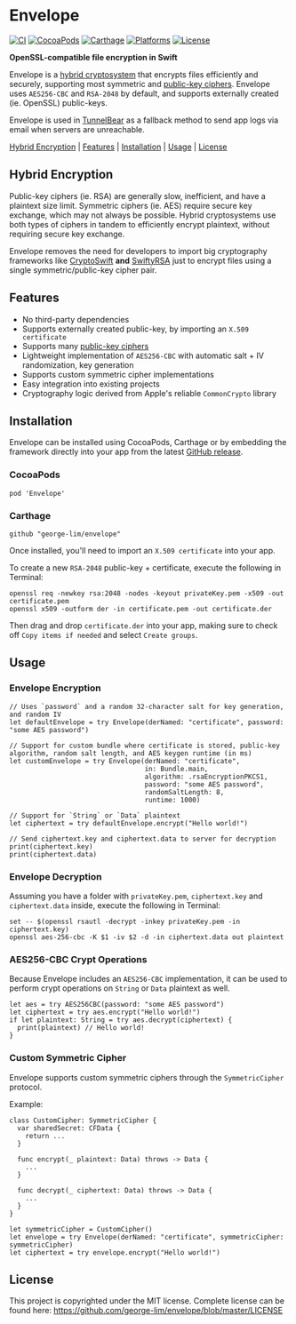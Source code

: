 Envelope
=========
[![CI](https://github.com/george-lim/envelope/workflows/CI/badge.svg)](https://github.com/george-lim/envelope/actions)
[![CocoaPods](https://img.shields.io/cocoapods/v/Envelope)](https://cocoapods.org/pods/envelope)
[![Carthage](https://img.shields.io/badge/Carthage-compatible-brightgreen)](https://github.com/Carthage/Carthage)
[![Platforms](https://img.shields.io/cocoapods/p/Envelope)](#)
[![License](https://img.shields.io/github/license/george-lim/envelope)](https://github.com/george-lim/envelope/blob/master/LICENSE)

**OpenSSL-compatible file encryption in Swift**

Envelope is a [hybrid cryptosystem](https://en.wikipedia.org/wiki/Hybrid_cryptosystem) that encrypts files efficiently and securely, supporting most symmetric and [public-key ciphers](https://developer.apple.com/documentation/security/seckeyalgorithm). Envelope uses `AES256-CBC` and `RSA-2048` by default, and supports externally created (ie. OpenSSL) public-keys.

Envelope is used in [TunnelBear](https://apps.apple.com/us/app/tunnelbear-vpn-wifi-proxy/id564842283) as a fallback method to send app logs via email when servers are unreachable.

[Hybrid Encryption](#hybrid-encryption)
| [Features](#features)
| [Installation](#installation)
| [Usage](#usage)
| [License](#license)

## Hybrid Encryption
Public-key ciphers (ie. RSA) are generally slow, inefficient, and have a plaintext size limit. Symmetric ciphers (ie. AES) require secure key exchange, which may not always be possible. Hybrid cryptosystems use both types of ciphers in tandem to efficiently encrypt plaintext, without requiring secure key exchange.

Envelope removes the need for developers to import big cryptography frameworks like [CryptoSwift](https://github.com/krzyzanowskim/CryptoSwift) **and** [SwiftyRSA](https://github.com/TakeScoop/SwiftyRSA) just to encrypt files using a single symmetric/public-key cipher pair.

## Features
* No third-party dependencies
* Supports externally created public-key, by importing an `X.509 certificate`
* Supports many [public-key ciphers](https://developer.apple.com/documentation/security/seckeyalgorithm)
* Lightweight implementation of `AES256-CBC` with automatic salt + IV randomization, key generation
* Supports custom symmetric cipher implementations
* Easy integration into existing projects
* Cryptography logic derived from Apple's reliable `CommonCrypto` library

## Installation
Envelope can be installed using CocoaPods, Carthage or by embedding the framework directly into your app from the latest [GitHub release](https://github.com/george-lim/envelope/releases).

### CocoaPods
```
pod 'Envelope'
```

### Carthage
```
github "george-lim/envelope"
```

Once installed, you'll need to import an `X.509 certificate` into your app.

To create a new `RSA-2048` public-key + certificate, execute the following in Terminal:
```
openssl req -newkey rsa:2048 -nodes -keyout privateKey.pem -x509 -out certificate.pem
openssl x509 -outform der -in certificate.pem -out certificate.der
```

Then drag and drop `certificate.der` into your app, making sure to check off `Copy items if needed` and select `Create groups`.

## Usage

### Envelope Encryption
```
// Uses `password` and a random 32-character salt for key generation, and random IV
let defaultEnvelope = try Envelope(derNamed: "certificate", password: "some AES password")

// Support for custom bundle where certificate is stored, public-key algorithm, random salt length, and AES keygen runtime (in ms)
let customEnvelope = try Envelope(derNamed: "certificate",
                                  in: Bundle.main,
                                  algorithm: .rsaEncryptionPKCS1,
                                  password: "some AES password",
                                  randomSaltLength: 8,
                                  runtime: 1000)

// Support for `String` or `Data` plaintext
let ciphertext = try defaultEnvelope.encrypt("Hello world!")

// Send ciphertext.key and ciphertext.data to server for decryption
print(ciphertext.key)
print(ciphertext.data)
```

### Envelope Decryption
Assuming you have a folder with `privateKey.pem`, `ciphertext.key` and `ciphertext.data` inside, execute the following in Terminal:
```
set -- $(openssl rsautl -decrypt -inkey privateKey.pem -in ciphertext.key)
openssl aes-256-cbc -K $1 -iv $2 -d -in ciphertext.data out plaintext
```

### AES256-CBC Crypt Operations
Because Envelope includes an `AES256-CBC` implementation, it can be used to perform crypt operations on `String` or `Data` plaintext as well.
```
let aes = try AES256CBC(password: "some AES password")
let ciphertext = try aes.encrypt("Hello world!")
if let plaintext: String = try aes.decrypt(ciphertext) {
  print(plaintext) // Hello world!
}
```

### Custom Symmetric Cipher
Envelope supports custom symmetric ciphers through the `SymmetricCipher` protocol.

Example:
```
class CustomCipher: SymmetricCipher {
  var sharedSecret: CFData {
    return ...
  }

  func encrypt(_ plaintext: Data) throws -> Data {
    ...
  }

  func decrypt(_ ciphertext: Data) throws -> Data {
    ...
  }
}

let symmetricCipher = CustomCipher()
let envelope = try Envelope(derNamed: "certificate", symmetricCipher: symmetricCipher)
let ciphertext = try envelope.encrypt("Hello world!")
```

## License
This project is copyrighted under the MIT license. Complete license can be found here: https://github.com/george-lim/envelope/blob/master/LICENSE
